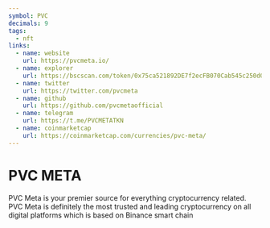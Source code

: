 ```yaml
---
symbol: PVC
decimals: 9
tags:
  - nft
links:
  - name: website
    url: https://pvcmeta.io/
  - name: explorer
    url: https://bscscan.com/token/0x75ca521892DE7f2ecFB070Cab545c250d0cEB7e3
  - name: twitter
    url: https://twitter.com/pvcmeta
  - name: github
    url: https://github.com/pvcmetaofficial
  - name: telegram
    url: https://t.me/PVCMETATKN
  - name: coinmarketcap
    url: https://coinmarketcap.com/currencies/pvc-meta/
---
```


# PVC META

PVC Meta is your premier source for everything cryptocurrency related. PVC Meta is definitely the most trusted and leading cryptocurrency on all digital platforms which is based on Binance smart chain
